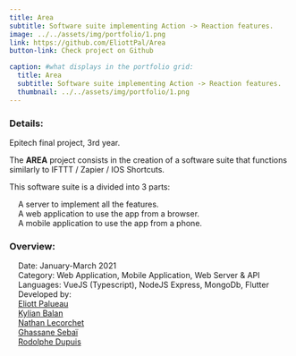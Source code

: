 ```yaml
---
title: Area
subtitle: Software suite implementing Action -> Reaction features.
image: ../../assets/img/portfolio/1.png
link: https://github.com/EliottPal/Area
button-link: Check project on Github

caption: #what displays in the portfolio grid:
  title: Area
  subtitle: Software suite implementing Action -> Reaction features.
  thumbnail: ../../assets/img/portfolio/1.png
---
```

### Details:  
Epitech final project, 3rd year.  

The **AREA** project consists in the creation of a software suite that functions similarly to IFTTT / Zapier / IOS Shortcuts.  

This software suite is a divided into 3 parts:  

&nbsp;&nbsp;&nbsp;&nbsp;A server to implement all the features.  
&nbsp;&nbsp;&nbsp;&nbsp;A web application to use the app from a browser.  
&nbsp;&nbsp;&nbsp;&nbsp;A mobile application to use the app from a phone.  

### Overview:  
&nbsp;&nbsp;&nbsp;&nbsp;Date: January-March 2021  
&nbsp;&nbsp;&nbsp;&nbsp;Category: Web Application, Mobile Application, Web Server & API  
&nbsp;&nbsp;&nbsp;&nbsp;Languages: VueJS (Typescript), NodeJS Express, MongoDb, Flutter  
&nbsp;&nbsp;&nbsp;&nbsp;Developed by:  
&nbsp;&nbsp;&nbsp;&nbsp;[Eliott Palueau](https://github.com/EliottPal)  
&nbsp;&nbsp;&nbsp;&nbsp;[Kylian Balan](https://github.com/Kilio22)  
&nbsp;&nbsp;&nbsp;&nbsp;[Nathan Lecorchet](https://github.com/HeyShafty)  
&nbsp;&nbsp;&nbsp;&nbsp;[Ghassane Sebaï](https://github.com/SuperZikoure)  
&nbsp;&nbsp;&nbsp;&nbsp;[Rodolphe Dupuis](https://github.com/RodolpheDupuis)  
  
